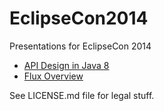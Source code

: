 EclipseCon2014
==============

Presentations for EclipseCon 2014

* [API Design in Java 8](https://jarthorn.github.io/EclipseCon2014/java8/)
* [Flux Overview](https://jarthorn.github.io/EclipseCon2014/flux/)

See LICENSE.md file for legal stuff.